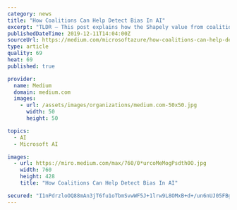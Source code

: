 ```yaml
---
category: news
title: "How Coalitions Can Help Detect Bias In AI"
excerpt: "TLDR — This post explains how the Shapely value from coalition theory and political science can be used to help detect bias in AI with examples of how to get started with the Azure Interpretability Toolkit. To get started with the some of the examples in ..."
publishedDateTime: 2019-12-11T14:04:00Z
sourceUrl: https://medium.com/microsoftazure/how-coalitions-can-help-detect-bias-in-ai-8575ed5a3229
type: article
quality: 69
heat: 69
published: true

provider:
  name: Medium
  domain: medium.com
  images:
    - url: /assets/images/organizations/medium.com-50x50.jpg
      width: 50
      height: 50

topics:
  - AI
  - Microsoft AI

images:
  - url: https://miro.medium.com/max/760/0*urcoMeMogPsdth0O.jpg
    width: 760
    height: 428
    title: "How Coalitions Can Help Detect Bias In AI"

secured: "I1nPdrzloOQ88mAn3jT6fu1oTbmSvwWF5J+1lrw9L8OMxB+d+/un6nUJ05FBglPEHvsOSPniRGWTVL1lYUvtD1xO0sc50hWJ9sq2ZgEKp0PYZdE8foxiKI6lgge5NakZrZpXcT8RNYEyQaEfARJaDuemx59RkF7DRWss5UCFZWQfAzQJg4QJxuZIZjX3itUtHRngLVOJYvJTAmGY+n0zVBz03E8xS7J9uEJJSW5TSCBEBH3Gd0NleWoP3uQwratEo2GHX1KAD9B0KRrDrpziKQ==;oTNCbfMk87TNulmLD+BORw=="
---
```


